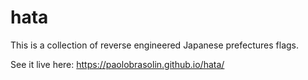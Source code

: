 # hata

This is a collection of reverse engineered Japanese prefectures flags.

See it live here: https://paolobrasolin.github.io/hata/
